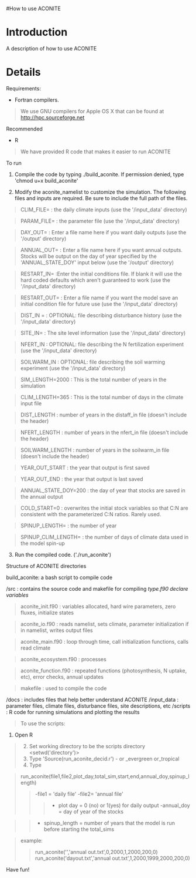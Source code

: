 #How to use ACONITE

# Introduction #

A description of how to use ACONITE


# Details #

Requirements:
- Fortran compilers.

> We use GNU compilers for Apple OS X that can be found at http://hpc.sourceforge.net

Recommended

-  R

> We have provided R code that makes it easier to run ACONITE

To run

1) Compile the code by typing ./build\_aconite. If permission denied, type 'chmod u+x build\_aconite'

2) Modify the aconite\_namelist to customize the simulation.  The following files and inputs are required.  Be sure to include the full path of the files.
> CLIM\_FILE=  :  the daily climate inputs (use the '/input\_data' directory)

> PARAM\_FILE=  :  the parameter file (use the '/input\_data' directory)

> DAY\_OUT=   :  Enter a file name here if you want daily outputs (use the '/output' directory)

> ANNUAL\_OUT=  :  Enter a file name here if you want annual outputs.  Stocks will be output on the day of year specified by the 'ANNUAL\_STATE\_DOY' input below (use the '/output' directory)

> RESTART\_IN=  :Enter the initial conditions file.  If blank it will use the hard coded defaults which aren't guaranteed to work (use the '/input\_data' directory)

> RESTART\_OUT=  : Enter a file name if you want the model save an initial condition file for future use (use the '/input\_data' directory)

> DIST\_IN =  : OPTIONAL: file describing disturbance history (use the '/input\_data' directory)

> SITE\_IN=    : The site level information (use the '/input\_data' directory)

> NFERT\_IN	: OPTIONAL: file describing the N fertilization experiment (use the '/input\_data' directory)

> SOILWARM\_IN	: OPTIONAL: file describing the soil warming experiment (use the '/input\_data' directory)

> SIM\_LENGTH=2000 : This is the total number of years in the simulation

> CLIM\_LENGTH=365 : This is the total number of days in the climate input file

> DIST\_LENGTH : number of years in the distaff\_in file (doesn't include the header)

> NFERT\_LENGTH	 : number of years in the nfert\_in file (doesn't include the header)

> SOILWARM\_LENGTH	: number of years in the soilwarm\_in file (doesn't include the header)

> YEAR\_OUT\_START : the year that output is first saved

> YEAR\_OUT\_END : the year that output is last saved

> ANNUAL\_STATE\_DOY=200 : the day of year that stocks are saved in the annual output

> COLD\_START=0			     : overwrites the initial stock variables so that C:N are consistent with the parameterized C:N ratios. Rarely used.

> SPINUP\_LENGTH=			:  the number of year

> SPINUP\_CLIM\_LENGTH=                 : the number of days of climate data used in the model spin-up

3) Run the compiled code.  ('./run\_aconite')

Structure of ACONITE directories

build\_aconite:  a bash script to compile code

/src  :  contains the source code and makefile for compiling
_type.f90	declare variables_

> aconite\_init.f90  : variables allocated, hard wire parameters, zero fluxes, initialize states

> aconite\_io.f90	: reads namelist, sets climate, parameter initialization if in namelist, writes output files

> aconite\_main.f90  :	loop through time, call initialization functions, calls read climate

> aconite\_ecosystem.f90 : processes

> aconite\_function.f90	  : repeated functions (photosynthesis, N uptake, etc), error checks, annual updates

> makefile :  used to compile the code

/docs : includes files that help better understand ACONITE
/input\_data : parameter files, climate files, disturbance files, site descriptions, etc
/scripts  : R code for running simulations and plotting the results

> To use the scripts:
  1. Open R
> 2) Set working directory to be the scripts directory <setwd('directory')>
> 3) Type 'Source(run\_aconite\_decid.r') - or _evergreen or_tropical
> 4) Type

> run\_aconite(file1,file2,plot\_day,total\_sim,start,end,annual\_doy,spinup\_length)
> > -file1 = 'daily file'
> > -file2=	'annual file'
> > > - plot day = 0 (no) or 1(yes) for daily output
> > > -annual\_doy = day of year of the stocks

> > - spinup\_length = number of years that the model is run before starting the total\_sims


> example:
> > run\_aconite('','annual out.txt',0,2000,1,2000,200,0)
> > run\_aconite('dayout.txt','annual out.txt',1,2000,1999,2000,200,0)


Have fun!